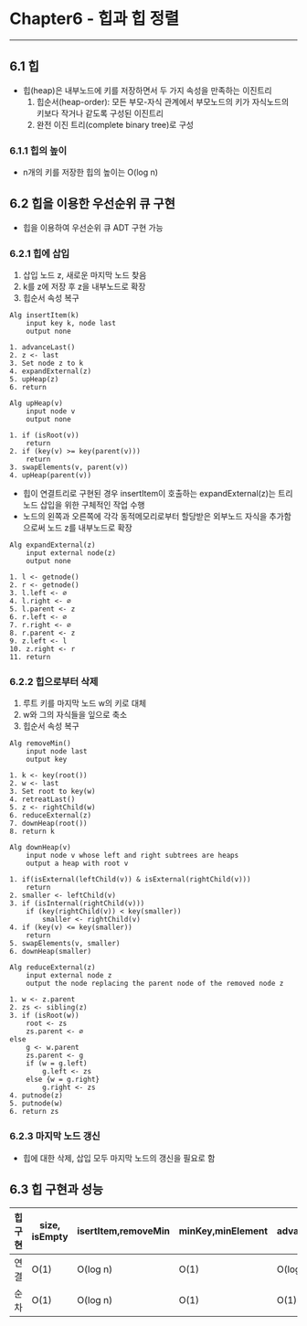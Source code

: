 # **Chapter6 - 힙과 힙 정렬**
---

## **6.1 힙**
- 힙(heap)은 내부노드에 키를 저장하면서 두 가지 속성을 만족하는 이진트리
    1. 힙순서(heap-order): 모든 부모-자식 관계에서 부모노드의 키가 자식노드의 키보다 작거나 같도록 구성된 이진트리
    2. 완전 이진 트리(complete binary tree)로 구성

### **6.1.1 힙의 높이**
- n개의 키를 저장한 힙의 높이는 O(log n)


## **6.2 힙을 이용한 우선순위 큐 구현**
- 힙을 이용하여 우선순위 큐 ADT 구현 가능

### **6.2.1 힙에 삽입**
1. 삽입 노드 z, 새로운 마지막 노드 찾음
2. k를 z에 저장 후 z을 내부노드로 확장
3. 힙순서 속성 복구

```
Alg insertItem(k)
    input key k, node last
    output none

1. advanceLast()
2. z <- last
3. Set node z to k
4. expandExternal(z)
5. upHeap(z)
6. return
```

```
Alg upHeap(v)
    input node v
    output none

1. if (isRoot(v))
    return
2. if (key(v) >= key(parent(v)))
    return
3. swapElements(v, parent(v))
4. upHeap(parent(v))
```

- 힙이 연결트리로 구현된 경우 insertItem이 호출하는 expandExternal(z)는 트리 노드 삽입을 위한 구체적인 작업 수행
- 노드의 왼쪽과 오른쪽에 각각 동적메모리로부터 할당받은 외부노드 자식을 추가함으로써 노드 z를 내부노드로 확장
```
Alg expandExternal(z)
    input external node(z)
    output none

1. l <- getnode()
2. r <- getnode()
3. l.left <- ∅
4. l.right <- ∅
5. l.parent <- z
6. r.left <- ∅
7. r.right <- ∅
8. r.parent <- z
9. z.left <- l
10. z.right <- r
11. return 
```

### **6.2.2 힙으로부터 삭제**
1. 루트 키를 마지막 노드 w의 키로 대체
2. w와 그의 자식들을 잎으로 축소
3. 힙순서 속성 복구

```
Alg removeMin()
    input node last
    output key

1. k <- key(root())
2. w <- last
3. Set root to key(w)
4. retreatLast()
5. z <- rightChild(w)
6. reduceExternal(z)
7. downHeap(root())
8. return k
```

```
Alg downHeap(v)
    input node v whose left and right subtrees are heaps
    output a heap with root v

1. if(isExternal(leftChild(v)) & isExternal(rightChild(v)))
    return
2. smaller <- leftChild(v)
3. if (isInternal(rightChild(v)))
    if (key(rightChild(v)) < key(smaller))
        smaller <- rightChild(v)
4. if (key(v) <= key(smaller))
    return
5. swapElements(v, smaller)
6. downHeap(smaller)
```

```
Alg reduceExternal(z)
    input external node z
    output the node replacing the parent node of the removed node z

1. w <- z.parent
2. zs <- sibling(z)
3. if (isRoot(w))
    root <- zs
    zs.parent <- ∅
else
    g <- w.parent
    zs.parent <- g
    if (w = g.left)
        g.left <- zs
    else {w = g.right}
        g.right <- zs
4. putnode(z)
5. putnode(w)
6. return zs
```

### **6.2.3 마지막 노드 갱신**
- 힙에 대한 삭제, 삽입 모두 마지막 노드의 갱신을 필요로 함 


## **6.3 힙 구현과 성능**

힙 구현|size, isEmpty|isertItem,removeMin|minKey,minElement|advancedLast,retreatLast|공간소요
--|--|--|--|--|--
연결|O(1)|O(log n)|O(1)|O(log n)|O(n)
순차|O(1)|O(log n)|O(1)|O(1)|O(n)